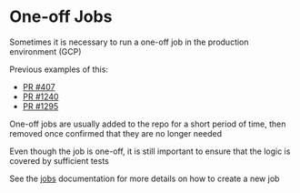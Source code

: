 # One-off Jobs

Sometimes it is necessary to run a one-off job in the production environment (GCP)

Previous examples of this:

- [PR #407](https://github.com/TryGhost/ActivityPub/pull/407)
- [PR #1240](https://github.com/TryGhost/ActivityPub/pull/1240)
- [PR #1295](https://github.com/TryGhost/ActivityPub/pull/1295)

One-off jobs are usually added to the repo for a short period of time, then
removed once confirmed that they are no longer needed

Even though the job is one-off, it is still important to ensure that the logic
is covered by sufficient tests

See the [jobs](../jobs/README.md) documentation for more details on how to 
create a new job

